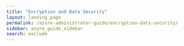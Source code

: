 ```yaml
---
title: "Encryption and Data Security"
layout: landing_page
permalink: /azure-administrator-guide/encryption-data-security/
sidebar: azure_guide_sidebar
search: exclude
---
```

